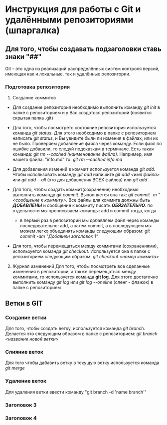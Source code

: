 # Инструкция для работы с Git и удалёнными репозиториями (шпаргалка)
## Для того, чтобы создавать подзаголовки ставь знаки "##"
Git - это одна из реализаций распределённых систем контроля версий, имеющая как и локальные, так и удалённые репозитории. 
### Подготовка репозитория
   1. Создание коммитов
    
*  Для создание репозитория необходимо выполнить команду *git init*  в папке с репозиторием и у Вас создаться репозиторий (появится скрытая папка .git)

*  Для того, чтобы посмотреть состояние репозитория используется команда *git status*. Для этого необходимо в папке с репозиторием написать *git status*, и Вы увидите были ли измения в файлах, или их не было. Проверяем добавление файла через команду. Если файл по ошибке добавили, то следуй подсказкам в терминале. Есть такая команда: *git rm --cached (наименование файла)*. Например, имя нашего файла: "info.md" то: *git rm --cached info.md*

* Для добавления измений в коммит используется команда *git add*. Чтобы использовать команду *git add* напишите *git add <имя файла>* или *git add --all* (это для добавления ВСЕХ файлов) или *git add .*

* Для того, чтобы создать коммит(сохранение) необходимо выполнить команду *git commit*. Выполняется она так: *git commit -m "<сообщение к коммиту>*. Все файлы для коммита должны быть ***ДОБАВЛЕНЫ*** и сообщение к коммиту писать ***ОБЯЗАТЕЛЬНО***.
 по отдельности мы прописываем команды: add и commit тогда, когда
    * в первый раз в репозиторий мы добавляем файл через команды последовательно: add, а затем commit, а в последующем мы можем легко объединять команды следующим образом: *git commit -am "Добавили заголовок 1"*
* Для того, чтобы перемещаться между коммитами (сохранениями), используется команда *git checkout*. Используется она в папке с репозиторием следующим образом: *git checkout <номер коммита>*

2. Журнал изменений
Для того, чтобы посмотреть все сделанные изменения в репозитории, а также перемещаться между коммитами, то используется команда **git log**. Для этого достаточно выполнить команду *git log* или *git log --oneline* (сленг - флажок) в папке с репозиторием

## Ветки в GIT
### Создание ветки
Для того, чтобы создать ветку, используется команда *git branch*. Делается это следующим образом в папке с репозиторием: *git branch <название новой ветки>*
### Слияние веток
Для того чтобы дабавить ветку в текущую ветку используется команда *git merge <name branch>*
### Удаление веток
Для удаления ветки ввести команду "git branch -d 'name branch'"

### Заголовок 3
### Заголовок 4